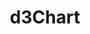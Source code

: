 ---
id: 1
title: d3Chart
caption: Custom Code
url: http://yhh2.dothome.co.kr/chart/
view: https://raw.githubusercontent.com/didgustm/image/main/view/chart_view.webp
thumnail: https://github.com/didgustm/image/blob/main/thumnail/js.jpg?raw=true
category: Etc
device: PC, Mobile
---